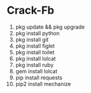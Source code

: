 # Crack-Fb

1. pkg update && pkg upgrade
2. pkg install python
3. pkg install git
4. pkg install figlet
5. pkg install toilet
6. pkg install lolcat
7. pkg install ruby
8. gem install lolcat
9. pip install requests
10. pip2 install mechanize
